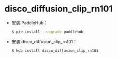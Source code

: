 # disco_diffusion_clip_rn101
* 安装 PaddleHub：

    ```bash
    $ pip install --upgrade paddlehub
    ```

* 安装 disco_diffusion_clip_rn101：

    ```bash
    $ hub install disco_diffusion_clip_rn101
    ```
